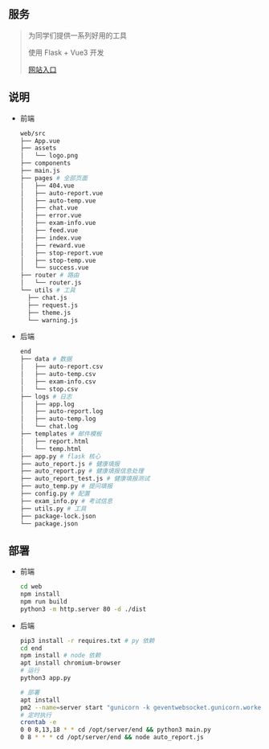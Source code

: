<!--
 * @Author: fzf404
 * @Date: 2021-11-17 12:43:30
 * @LastEditTime: 2022-01-12 19:48:23
 * @Description: 说明
-->

## 服务

> 为同学们提供一系列好用的工具
>
> 使用 Flask + Vue3 开发
>
> [网站入口](http://server.fzf404.top/#/)

## 说明

- 前端
  ```bash
  web/src
  ├── App.vue
  ├── assets
  │   └── logo.png
  ├── components
  ├── main.js
  ├── pages # 全部页面
  │   ├── 404.vue
  │   ├── auto-report.vue
  │   ├── auto-temp.vue
  │   ├── chat.vue
  │   ├── error.vue
  │   ├── exam-info.vue
  │   ├── feed.vue
  │   ├── index.vue
  │   ├── reward.vue
  │   ├── stop-report.vue
  │   ├── stop-temp.vue
  │   └── success.vue
  ├── router # 路由
  │   └── router.js
  └── utils # 工具
    ├── chat.js
    ├── request.js
    ├── theme.js
    └── warning.js
  ```
- 后端

  ```bash
  end
  ├── data # 数据
  │   ├── auto-report.csv
  │   ├── auto-temp.csv
  │   ├── exam-info.csv
  │   └── stop.csv
  ├── logs # 日志
  │   ├── app.log
  │   ├── auto-report.log
  │   ├── auto-temp.log
  │   └── chat.log
  ├── templates # 邮件模板
  │   ├── report.html
  │   └── temp.html
  ├── app.py # flask 核心
  ├── auto_report.js # 健康填报
  ├── auto_report.py # 健康填报信息处理
  ├── auto_report_test.js # 健康填报测试
  ├── auto_temp.py # 提问填报
  ├── config.py # 配置
  ├── exam_info.py # 考试信息
  ├── utils.py # 工具
  ├── package-lock.json
  └── package.json
  ```

## 部署

- 前端

  ```bash
  cd web
  npm install
  npm run build
  python3 -m http.server 80 -d ./dist
  ```

- 后端

  ```bash
  pip3 install -r requires.txt # py 依赖
  cd end
  npm install # node 依赖
  apt install chromium-browser
  # 运行
  python3 app.py

  # 部署
  apt install
  pm2 --name=server start "gunicorn -k geventwebsocket.gunicorn.workers.GeventWebSocketWorker -w 1 -b 0.0.0.0:8080 app:app"
  # 定时执行
  crontab -e
  0 0 8,13,18 * * cd /opt/server/end && python3 main.py
  0 8 * * * cd /opt/server/end && node auto_report.js
  ```
